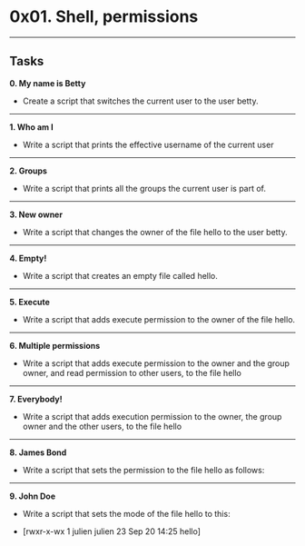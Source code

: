 # 0x01. Shell, permissions
________________________________________________________
## Tasks

**0. My name is Betty**
- Create a script that switches the current user to the user betty.
_________________________________________________________
**1. Who am I**
- Write a script that prints the effective username of the current user
_________________________________________________________
**2. Groups**
- Write a script that prints all the groups the current user is part of.
_________________________________________________________
**3. New owner**
- Write a script that changes the owner of the file hello to the user betty.
_________________________________________________________
**4. Empty!**
- Write a script that creates an empty file called hello.
_________________________________________________________
**5. Execute**
- Write a script that adds execute permission to the owner of the file hello.
_________________________________________________________
**6. Multiple permissions**
- Write a script that adds execute permission to the owner and the group owner, and read permission to other users, to the file hello
_________________________________________________________
**7. Everybody!**
- Write a script that adds execution permission to the owner, the group owner and the other users, to the file hello
_________________________________________________________
**8. James Bond**
- Write a script that sets the permission to the file hello as follows:
__________________________________________________________
**9. John Doe**  
- Write a script that sets the mode of the file hello to this:  
  
- [rwxr-x-wx 1 julien julien 23 Sep 20 14:25 hello]
